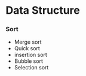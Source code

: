 <h1> Data Structure</h1>

<h3> Sort </h3>
<ul>
  <li>Merge sort</li>
  <li>Quick sort</li>
  <li>insertion sort</li>
  <li>Bubble sort</li>
  <li>Selection sort</li>
</ul>
